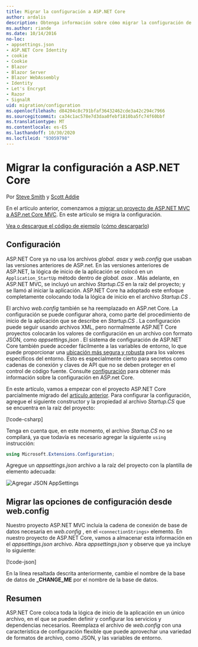 ```yaml
---
title: Migrar la configuración a ASP.NET Core
author: ardalis
description: Obtenga información sobre cómo migrar la configuración de un proyecto de ASP.NET MVC a un proyecto de MVC de ASP.NET Core.
ms.author: riande
ms.date: 10/14/2016
no-loc:
- appsettings.json
- ASP.NET Core Identity
- cookie
- Cookie
- Blazor
- Blazor Server
- Blazor WebAssembly
- Identity
- Let's Encrypt
- Razor
- SignalR
uid: migration/configuration
ms.openlocfilehash: d84204c8c791bfaf36432462cde3a42c294c7966
ms.sourcegitcommit: ca34c1ac578e7d3daa0febf1810ba5fc74f60bbf
ms.translationtype: MT
ms.contentlocale: es-ES
ms.lasthandoff: 10/30/2020
ms.locfileid: "93059798"
---
```

# <a name="migrate-configuration-to-aspnet-core"></a>Migrar la configuración a ASP.NET Core

Por [Steve Smith](https://ardalis.com/) y [Scott Addie](https://scottaddie.com)

En el artículo anterior, comenzamos a [migrar un proyecto de ASP.NET MVC a ASP.net Core MVC](xref:migration/mvc). En este artículo se migra la configuración.

[Vea o descargue el código de ejemplo](https://github.com/dotnet/AspNetCore.Docs/tree/master/aspnetcore/migration/configuration/samples) ([cómo descargarlo](xref:index#how-to-download-a-sample))

## <a name="setup-configuration"></a>Configuración

ASP.NET Core ya no usa los archivos *global. asax* y *web.config* que usaban las versiones anteriores de ASP.net. En las versiones anteriores de ASP.NET, la lógica de inicio de la aplicación se colocó en un `Application_StartUp` método dentro de *global. asax* . Más adelante, en ASP.NET MVC, se incluyó un archivo *Startup.CS* en la raíz del proyecto; y se llamó al iniciar la aplicación. ASP.NET Core ha adoptado este enfoque completamente colocando toda la lógica de inicio en el archivo *Startup.CS* .

El archivo *web.config* también se ha reemplazado en ASP.net Core. La configuración se puede configurar ahora, como parte del procedimiento de inicio de la aplicación que se describe en *Startup.CS* . La configuración puede seguir usando archivos XML, pero normalmente ASP.NET Core proyectos colocarán los valores de configuración en un archivo con formato JSON, como *appsettings.json* . El sistema de configuración de ASP.NET Core también puede acceder fácilmente a las variables de entorno, lo que puede proporcionar una [ubicación más segura y robusta](xref:security/app-secrets) para los valores específicos del entorno. Esto es especialmente cierto para secretos como cadenas de conexión y claves de API que no se deben proteger en el control de código fuente. Consulte [configuración](xref:fundamentals/configuration/index) para obtener más información sobre la configuración en ASP.net Core.

En este artículo, vamos a empezar con el proyecto ASP.NET Core parcialmente migrado del [artículo anterior](xref:migration/mvc). Para configurar la configuración, agregue el siguiente constructor y la propiedad al archivo *Startup.CS* que se encuentra en la raíz del proyecto:

[!code-csharp[](configuration/samples/WebApp1/src/WebApp1/Startup.cs?range=11-16)]

Tenga en cuenta que, en este momento, el archivo *Startup.CS* no se compilará, ya que todavía es necesario agregar la siguiente `using` instrucción:

```csharp
using Microsoft.Extensions.Configuration;
```

Agregue un *appsettings.json* archivo a la raíz del proyecto con la plantilla de elemento adecuada:

![Agregar JSON AppSettings](configuration/_static/add-appsettings-json.png)

## <a name="migrate-configuration-settings-from-webconfig"></a>Migrar las opciones de configuración desde web.config

Nuestro proyecto ASP.NET MVC incluía la cadena de conexión de base de datos necesaria en *web.config* , en el `<connectionStrings>` elemento. En nuestro proyecto de ASP.NET Core, vamos a almacenar esta información en el *appsettings.json* archivo. Abra *appsettings.json* y observe que ya incluye lo siguiente:

[!code-json[](../migration/configuration/samples/WebApp1/src/WebApp1/appsettings.json?highlight=4)]

En la línea resaltada descrita anteriormente, cambie el nombre de la base de datos de **_CHANGE_ME** por el nombre de la base de datos.

## <a name="summary"></a>Resumen

ASP.NET Core coloca toda la lógica de inicio de la aplicación en un único archivo, en el que se pueden definir y configurar los servicios y dependencias necesarios. Reemplaza el archivo de *web.config* con una característica de configuración flexible que puede aprovechar una variedad de formatos de archivo, como JSON, y las variables de entorno.
